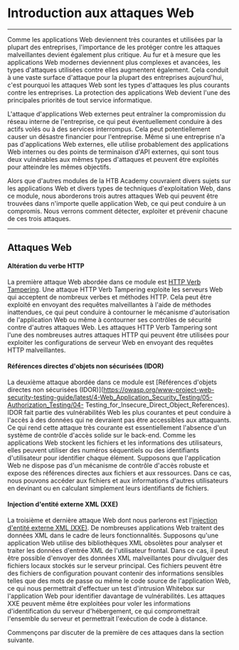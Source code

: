 Introduction aux attaques Web
===========================

* * * * *

Comme les applications Web deviennent très courantes et utilisées par la plupart des entreprises, l'importance de les protéger contre les attaques malveillantes devient également plus critique. Au fur et à mesure que les applications Web modernes deviennent plus complexes et avancées, les types d'attaques utilisées contre elles augmentent également. Cela conduit à une vaste surface d'attaque pour la plupart des entreprises aujourd'hui, c'est pourquoi les attaques Web sont les types d'attaques les plus courants contre les entreprises. La protection des applications Web devient l'une des principales priorités de tout service informatique.

L'attaque d'applications Web externes peut entraîner la compromission du réseau interne de l'entreprise, ce qui peut éventuellement conduire à des actifs volés ou à des services interrompus. Cela peut potentiellement causer un désastre financier pour l'entreprise. Même si une entreprise n'a pas d'applications Web externes, elle utilise probablement des applications Web internes ou des points de terminaison d'API externes, qui sont tous deux vulnérables aux mêmes types d'attaques et peuvent être exploités pour atteindre les mêmes objectifs.

Alors que d'autres modules de la HTB Academy couvraient divers sujets sur les applications Web et divers types de techniques d'exploitation Web, dans ce module, nous aborderons trois autres attaques Web qui peuvent être trouvées dans n'importe quelle application Web, ce qui peut conduire à un compromis. Nous verrons comment détecter, exploiter et prévenir chacune de ces trois attaques.

* * * * *

Attaques Web
-----------

#### Altération du verbe HTTP

La première attaque Web abordée dans ce module est [HTTP Verb Tampering](https://owasp.org/www-project-web-security-testing-guide/v41/4-Web_Application_Security_Testing/07-Input_Validation_Testing/03-Testing_for_HTTP_Verb_Tampering). Une attaque HTTP Verb Tampering exploite les serveurs Web qui acceptent de nombreux verbes et méthodes HTTP. Cela peut être exploité en envoyant des requêtes malveillantes à l'aide de méthodes inattendues, ce qui peut conduire à contourner le mécanisme d'autorisation de l'application Web ou même à contourner ses contrôles de sécurité contre d'autres attaques Web. Les attaques HTTP Verb Tampering sont l'une des nombreuses autres attaques HTTP qui peuvent être utilisées pour exploiter les configurations de serveur Web en envoyant des requêtes HTTP malveillantes.

#### Références directes d'objets non sécurisées (IDOR)

La deuxième attaque abordée dans ce module est [Références d'objets directes non sécurisées (IDOR)](https://owasp.org/www-project-web-security-testing-guide/latest/4-Web_Application_Security_Testing/05-Authorization_Testing/04- Testing_for_Insecure_Direct_Object_References). IDOR fait partie des vulnérabilités Web les plus courantes et peut conduire à l'accès à des données qui ne devraient pas être accessibles aux attaquants. Ce qui rend cette attaque très courante est essentiellement l'absence d'un système de contrôle d'accès solide sur le back-end. Comme les applications Web stockent les fichiers et les informations des utilisateurs, elles peuvent utiliser des numéros séquentiels ou des identifiants d'utilisateur pour identifier chaque élément. Supposons que l'application Web ne dispose pas d'un mécanisme de contrôle d'accès robuste et expose des références directes aux fichiers et aux ressources. Dans ce cas, nous pouvons accéder aux fichiers et aux informations d'autres utilisateurs en devinant ou en calculant simplement leurs identifiants de fichiers.

#### Injection d'entité externe XML (XXE)

La troisième et dernière attaque Web dont nous parlerons est l'[injection d'entité externe XML (XXE)](https://owasp.org/www-community/vulnerabilities/XML_External_Entity_(XXE)_Processing). De nombreuses applications Web traitent des données XML dans le cadre de leurs fonctionnalités. Supposons qu'une application Web utilise des bibliothèques XML obsolètes pour analyser et traiter les données d'entrée XML de l'utilisateur frontal. Dans ce cas, il peut être possible d'envoyer des données XML malveillantes pour divulguer des fichiers locaux stockés sur le serveur principal. Ces fichiers peuvent être des fichiers de configuration pouvant contenir des informations sensibles telles que des mots de passe ou même le code source de l'application Web, ce qui nous permettrait d'effectuer un test d'intrusion Whitebox sur l'application Web pour identifier davantage de vulnérabilités. Les attaques XXE peuvent même être exploitées pour voler les informations d'identification du serveur d'hébergement, ce qui compromettrait l'ensemble du serveur et permettrait l'exécution de code à distance.

Commençons par discuter de la première de ces attaques dans la section suivante.
